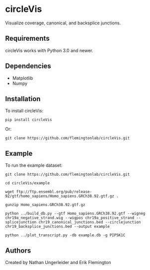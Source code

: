 # circleVis #
Visualize coverage, canonical, and backsplice junctions.
## Requirements ##
circleVis works with Python 3.0 and newer.
## Dependencies ##
* Matplotlib
* Numpy
## Installation ##
To install circleVis:

```
pip install circleVis
```

Or:

```
git clone https://github.com/flemingtonlab/circleVis.git
```

## Example ##
To run the example dataset:

```
git clone https://github.com/flemingtonlab/circleVis.git 

cd circleVis/example 

wget ftp://ftp.ensembl.org/pub/release-92/gtf/homo_sapiens/Homo_sapiens.GRCh38.92.gtf.gz .

gunzip Homo_sapiens.GRCh38.92.gtf.gz 

python ../build_db.py --gtf Homo_sapiens.GRCh38.92.gtf --wigneg chr19a_negative_strand.wig --wigpos chr19a_positive_strand --splicejunction chr19_canonical_junctions.bed --circlejunction chr19_backsplice_junctions.bed --output example

python ../plot_transcript.py -db example.db -g PIP5K1C
```

## Authors ##
Created by Nathan Ungerleider and Erik Flemington
